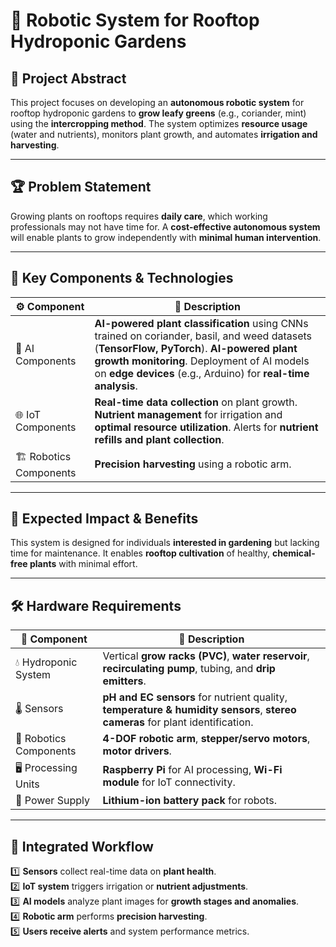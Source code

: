 # 🌱 Robotic System for Rooftop Hydroponic Gardens

## 📌 Project Abstract
This project focuses on developing an **autonomous robotic system** for rooftop hydroponic gardens to **grow leafy greens** (e.g., coriander, mint) using the **intercropping method**. The system optimizes **resource usage** (water and nutrients), monitors plant growth, and automates **irrigation and harvesting**.

---

## 🏆 Problem Statement
Growing plants on rooftops requires **daily care**, which working professionals may not have time for. A **cost-effective autonomous system** will enable plants to grow independently with **minimal human intervention**.

---

## 🚀 Key Components & Technologies
| ⚙️ **Component** | 📝 **Description** |
|---|---|
| 🤖 AI Components | **AI-powered plant classification** using CNNs trained on coriander, basil, and weed datasets (**TensorFlow, PyTorch**). **AI-powered plant growth monitoring**. Deployment of AI models on **edge devices** (e.g., Arduino) for **real-time analysis**. |
| 🌐 IoT Components | **Real-time data collection** on plant growth. **Nutrient management** for irrigation and **optimal resource utilization**. Alerts for **nutrient refills and plant collection**. |
| 🏗️ Robotics Components | **Precision harvesting** using a robotic arm. |

---

## 🎯 Expected Impact & Benefits
This system is designed for individuals **interested in gardening** but lacking time for maintenance. It enables **rooftop cultivation** of healthy, **chemical-free plants** with minimal effort.

---

## 🛠️ Hardware Requirements
| 🔧 **Component** | 📝 **Description** |
|---|---|
| 💧 Hydroponic System | Vertical **grow racks (PVC)**, **water reservoir**, **recirculating pump**, tubing, and **drip emitters**. |
| 🌡️ Sensors | **pH and EC sensors** for nutrient quality, **temperature & humidity sensors**, **stereo cameras** for plant identification. |
| 🤖 Robotics Components | **4-DOF robotic arm**, **stepper/servo motors**, **motor drivers**. |
| 🖥️ Processing Units | **Raspberry Pi** for AI processing, **Wi-Fi module** for IoT connectivity. |
| 🔋 Power Supply | **Lithium-ion battery pack** for robots. |

---

## 🔄 Integrated Workflow
1️⃣ **Sensors** collect real-time data on **plant health**.  
2️⃣ **IoT system** triggers irrigation or **nutrient adjustments**.  
3️⃣ **AI models** analyze plant images for **growth stages and anomalies**.  
4️⃣ **Robotic arm** performs **precision harvesting**.  
5️⃣ **Users receive alerts** and system performance metrics.  

